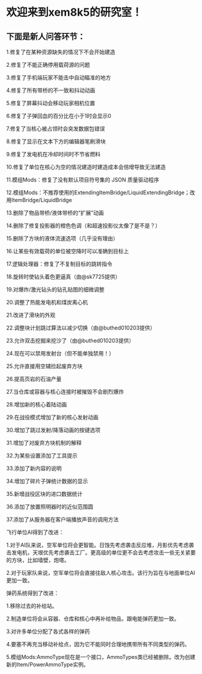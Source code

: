 # 欢迎来到xem8k5的研究室！  
## 下面是新人问答环节：
 1.修复了在某种资源缺失的情况下不会开始建造

2.修复了不能正确停用载荷源的问题

3.修复了手机端玩家不能击中自动瞄准的地方

4.修复了所有带桥的不一致和抖动动画

5.修复了屏幕抖动会移动玩家相机位置

6.修复了子弹回血的百分比在小于1时会显示0

7.修复了当核心被占领时会突发数据包错误

8.修复了显示在文本下方的编辑器笔刷滑块

9.修复了发电机在冷却时间时不节省燃料

10.修复了单位在核心为空的情况建造时建造成本会倍增导致无法建造

11.模组Mods：修复了没有默认项目符号集的 JSON 质量驱动程序

12.模组Mods：不推荐使用的ExtendingItemBridge/LiquidExtendingBridge；改用ItemBridge/LiquidBridge

13.删除了物品带桥/液体带桥的“扩展”动画

14.删除了修复投影器的橙色色调（和超速投影仪太像了是不是？）

15.删除了方块的液体流速选项（几乎没有理由）

16.让某些有效载荷的单位被空降时可以准确到目标上

17.逻辑处理器：修复了不复制目标的跳转指令

18.旋转时使钻头着色更逼真（由@sk7725提供）

19.对爆炸/激光钻头的钻孔贴图的细微调整

20.调整了热能发电机和煤炭离心机

21.改进了滑块的外观

22.调整块计划跳过算法以减少切换（由@buthed010203提供）

23.允许双击挖掘来挖沙了（由@buthed010203提供）

24.现在可以禁用发射台（但不能单独禁用！）

25.允许直接用空辅捡起废弃方块

26.提高页岩的石油产量

27.当仓库或容器与核心连接时被摧毁不会剧烈爆炸

28.增加新的核心着陆动画

29.在战役模式增加了新的核心发射动画

30.增加了跳过发射/降落动画的按键选项

31.增加了对废弃方块机制的解释

32.为某些设置添加了工具提示

33.添加了新内容的说明

34.增加了碎片子弹统计数据的显示

35.新增战役区块的进口数据统计

36.添加了放置照明器时的近似范围圆

37.添加了从服务器在客户端播放声音的调用方法


飞行单位AI得到了改进：

  1.对于AI队来说，空军单位将会更智能。日蚀先考虑袭击反应堆，月影优先考虑袭击发电机，天垠优先考虑袭击工厂。更高级的单位更不会去考虑攻击一些无关紧要的方块，比如墙壁，炮塔。

  2.对于玩家队来说，空军单位将会直接往敌人核心攻击。该行为旨在与地面单位AI更加一致。


弹药系统得到了改进：

  1.移除过去的补给站。

  2.制造单位将会从容器、仓库和核心中再补给物品，跟电能弹药更加一致。

  3.对许多单位分配了各式各样的弹药

  4.要塞不再充当移动补给点，因为它不能同时合理地携带所有不同类型的弹药。

  5.模组Mods:AmmoType现在是一个接口，AmmoTypes类已经被删除。改为创建新的Item/PowerAmmoType实例。 
